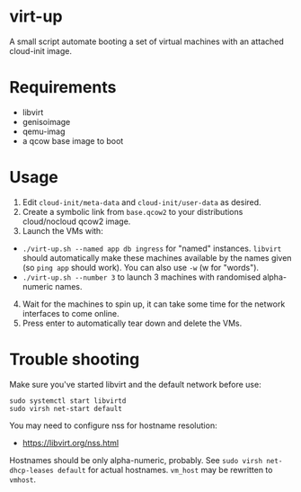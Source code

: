 # virt-up

A small script automate booting a set of virtual machines with an attached
cloud-init image.

# Requirements

- libvirt
- genisoimage
- qemu-imag
- a qcow base image to boot

# Usage

1. Edit `cloud-init/meta-data` and `cloud-init/user-data` as desired.
2. Create a symbolic link from `base.qcow2` to your distributions cloud/nocloud
   qcow2 image.
3. Launch the VMs with:
  - `./virt-up.sh --named app db ingress` for "named" instances. `libvirt`
    should automatically make these machines available by the names given (so
    `ping app` should work). You can also use `-w` (w for "words").
  - `./virt-up.sh --number 3` to launch 3 machines with randomised
    alpha-numeric names.
4. Wait for the machines to spin up, it can take some time for the network
   interfaces to come online.
5. Press enter to automatically tear down and delete the VMs.

# Trouble shooting

Make sure you've started libvirt and the default network before use:

```
sudo systemctl start libvirtd
sudo virsh net-start default
```

You may need to configure nss for hostname resolution:

- https://libvirt.org/nss.html

Hostnames should be only alpha-numeric, probably. See `sudo virsh net-dhcp-leases
default` for actual hostnames. `vm_host` may be rewritten to `vmhost`.
